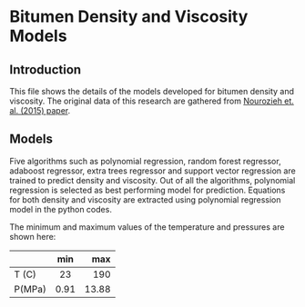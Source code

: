 # Bitumen Density and Viscosity Models

## Introduction

This file shows the details of the models developed for bitumen density and viscosity.
The original data of this research are gathered from 
[Nourozieh et. al. (2015) paper](https://www.onepetro.org/journal-paper/SPE-176026-PA "Density and Viscosity of Athabasca Bitumen Samples at Temperatures Up to 200C and Pressures Up to 10 MPa").

## Models

Five algorithms such as polynomial regression, random forest regressor, adaboost regressor, extra trees regressor and support vector regression are trained to predict density and viscosity. 
Out of all the algorithms, polynomial regression is selected as best performing model for prediction. 
Equations for both density and viscosity are extracted using polynomial regression model in the python codes.

The minimum and maximum values of the temperature and pressures are shown here:

|         | min   | max   |
| ------- |:-----:| -----:|
| T (C)   | 23    | 190   |
| P(MPa)  | 0.91  | 13.88 |

